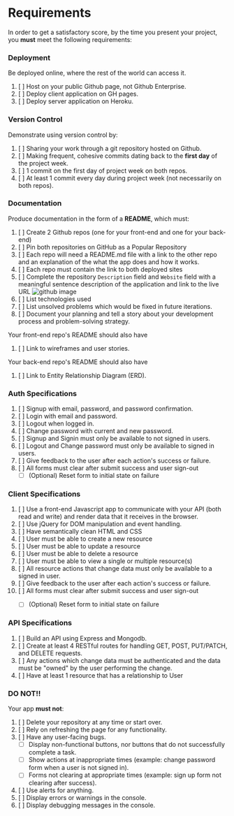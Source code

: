 
# Requirements

In order to get a satisfactory score, by the time you present your project, you
**must** meet the following requirements:

### Deployment
Be deployed online, where the rest of the world can access it.
1.  [ ]  Host on your public Github page, not Github Enterprise.
1.  [ ]  Deploy client application on GH pages.
1.  [ ]  Deploy server application on Heroku.

### Version Control
Demonstrate using version control by:
1.  [ ]  Sharing your work through a git repository hosted on Github.
1.  [ ]  Making frequent, cohesive commits dating back to the **first day**
of the project week.
1.  [ ]  1 commit on the first day of project week on both repos.
1.  [ ]  At least 1 commit every day during project week (not necessarily on both repos).

### Documentation
Produce documentation in the form of a **README**, which must:
1.  [ ] Create 2 Github repos (one for your front-end and one for your back-end)
1.  [ ] Pin both repositories on GitHub as a Popular Repository
1.  [ ] Each repo will need a README.md file with a link to the other repo and an explanation of the what the app does and how it works.
1.  [ ] Each repo must contain the link to both deployed sites
1.  [ ] Complete the repository `Description` field and `Website` field with a meaningful sentence description of the application and link to the live URL
![github image](https://git.generalassemb.ly/storage/user/3667/files/beae41ae-aaaa-11e7-8867-63958d376a0b)
1.  [ ] List technologies used
1.  [ ] List unsolved problems which would be fixed in future iterations.
1.  [ ] Document your planning and tell a story about your development process and problem-solving strategy.

Your front-end repo's README should also have
1.  [ ] Link to wireframes and user stories.

Your back-end repo's README should also have
1.  [ ] Link to Entity Relationship Diagram (ERD).

### Auth Specifications
1.  [ ] Signup with email, password, and password confirmation.
1.  [ ] Login with email and password.
1.  [ ] Logout when logged in.
1.  [ ] Change password with current and new password.
1.  [ ] Signup and Signin must only be available to not signed in users.
1.  [ ] Logout and Change password must only be available to signed in users.
1.  [ ] Give feedback to the user after each action's success or failure.
1.  [ ] All forms must clear after submit success and user sign-out
    - [ ] (Optional) Reset form to initial state on failure

### Client Specifications
1.  [ ] Use a front-end Javascript app to communicate with your API (both read and write) and render data that it receives in the browser.
1.  [ ] Use jQuery for DOM manipulation and event handling.
1.  [ ] Have semantically clean HTML and CSS
1.  [ ] User must be able to create a new resource
1.  [ ] User must be able to update a resource
1.  [ ] User must be able to delete a resource
1.  [ ] User must be able to view a single or multiple resource(s)
1.  [ ] All resource actions that change data must only be available to a signed in user.
1.  [ ] Give feedback to the user after each action's success or failure.
1.  [ ] All forms must clear after submit success and user sign-out
    - [ ] (Optional) Reset form to initial state on failure


### API Specifications
1.  [ ] Build an API using Express and Mongodb.
1.  [ ] Create at least 4 RESTful routes for handling GET, POST, PUT/PATCH, and DELETE requests.
1.  [ ] Any actions which change data must be authenticated and the data must be "owned" by the user performing the change.
1.  [ ] Have at least 1 resource that has a relationship to User

### DO NOT!!
Your app **must not**:
1.  [ ]   Delete your repository at any time or start over.
1.  [ ]   Rely on refreshing the page for any functionality.
1.  [ ]   Have any user-facing bugs.
    - [ ] Display non-functional buttons, nor buttons that do not successfully complete a task.
    - [ ] Show actions at inappropriate times (example:  change password form when a user is not signed in).
    - [ ] Forms not clearing at appropriate times (example: sign up form not clearing after success).
1.  [ ]   Use alerts for anything.
1.  [ ]   Display errors or warnings in the console.
1.  [ ]   Display debugging messages in the console.
